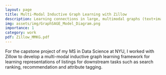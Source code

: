 ```yaml
---
layout: page
title: Multi-Modal Inductive Graph Learning with Zillow
description: Learning connections in large, multimodal graphs (text+image) using GraphSAGE with CLIP priors.
img: assets/img/GraphSAGE_Model_Diagram.png
importance: 1
category: work
pdf: Zillow_MMKG.pdf
---
```


For the capstone project of my MS in Data Science at NYU, I worked with Zillow to develop a multi-modal inductive graph learning framework for learning representations of listings for downstream tasks such as search ranking, recommendation and attribute tagging.